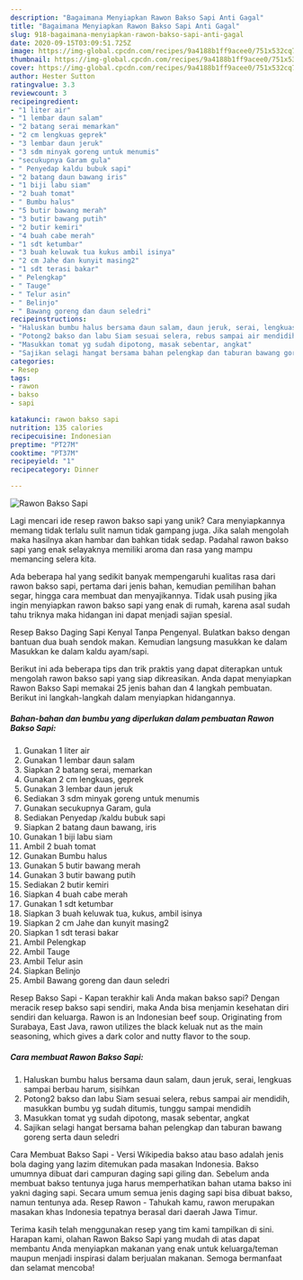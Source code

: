 ```yaml
---
description: "Bagaimana Menyiapkan Rawon Bakso Sapi Anti Gagal"
title: "Bagaimana Menyiapkan Rawon Bakso Sapi Anti Gagal"
slug: 918-bagaimana-menyiapkan-rawon-bakso-sapi-anti-gagal
date: 2020-09-15T03:09:51.725Z
image: https://img-global.cpcdn.com/recipes/9a4188b1ff9acee0/751x532cq70/rawon-bakso-sapi-foto-resep-utama.jpg
thumbnail: https://img-global.cpcdn.com/recipes/9a4188b1ff9acee0/751x532cq70/rawon-bakso-sapi-foto-resep-utama.jpg
cover: https://img-global.cpcdn.com/recipes/9a4188b1ff9acee0/751x532cq70/rawon-bakso-sapi-foto-resep-utama.jpg
author: Hester Sutton
ratingvalue: 3.3
reviewcount: 3
recipeingredient:
- "1 liter air"
- "1 lembar daun salam"
- "2 batang serai memarkan"
- "2 cm lengkuas geprek"
- "3 lembar daun jeruk"
- "3 sdm minyak goreng untuk menumis"
- "secukupnya Garam gula"
- " Penyedap kaldu bubuk sapi"
- "2 batang daun bawang iris"
- "1 biji labu siam"
- "2 buah tomat"
- " Bumbu halus"
- "5 butir bawang merah"
- "3 butir bawang putih"
- "2 butir kemiri"
- "4 buah cabe merah"
- "1 sdt ketumbar"
- "3 buah keluwak tua kukus ambil isinya"
- "2 cm Jahe dan kunyit masing2"
- "1 sdt terasi bakar"
- " Pelengkap"
- " Tauge"
- " Telur asin"
- " Belinjo"
- " Bawang goreng dan daun seledri"
recipeinstructions:
- "Haluskan bumbu halus bersama daun salam, daun jeruk, serai, lengkuas sampai berbau harum, sisihkan"
- "Potong2 bakso dan labu Siam sesuai selera, rebus sampai air mendidih, masukkan bumbu yg sudah ditumis, tunggu sampai mendidih"
- "Masukkan tomat yg sudah dipotong, masak sebentar, angkat"
- "Sajikan selagi hangat bersama bahan pelengkap dan taburan bawang goreng serta daun seledri"
categories:
- Resep
tags:
- rawon
- bakso
- sapi

katakunci: rawon bakso sapi 
nutrition: 135 calories
recipecuisine: Indonesian
preptime: "PT27M"
cooktime: "PT37M"
recipeyield: "1"
recipecategory: Dinner

---
```



![Rawon Bakso Sapi](https://img-global.cpcdn.com/recipes/9a4188b1ff9acee0/751x532cq70/rawon-bakso-sapi-foto-resep-utama.jpg)

Lagi mencari ide resep rawon bakso sapi yang unik? Cara menyiapkannya memang tidak terlalu sulit namun tidak gampang juga. Jika salah mengolah maka hasilnya akan hambar dan bahkan tidak sedap. Padahal rawon bakso sapi yang enak selayaknya memiliki aroma dan rasa yang mampu memancing selera kita.

Ada beberapa hal yang sedikit banyak mempengaruhi kualitas rasa dari rawon bakso sapi, pertama dari jenis bahan, kemudian pemilihan bahan segar, hingga cara membuat dan menyajikannya. Tidak usah pusing jika ingin menyiapkan rawon bakso sapi yang enak di rumah, karena asal sudah tahu triknya maka hidangan ini dapat menjadi sajian spesial.

Resep Bakso Daging Sapi Kenyal Tanpa Pengenyal. Bulatkan bakso dengan bantuan dua buah sendok makan. Kemudian langsung masukkan ke dalam Masukkan ke dalam kaldu ayam/sapi.


Berikut ini ada beberapa tips dan trik praktis yang dapat diterapkan untuk mengolah rawon bakso sapi yang siap dikreasikan. Anda dapat menyiapkan Rawon Bakso Sapi memakai 25 jenis bahan dan 4 langkah pembuatan. Berikut ini langkah-langkah dalam menyiapkan hidangannya.

<!--inarticleads1-->

##### Bahan-bahan dan bumbu yang diperlukan dalam pembuatan Rawon Bakso Sapi:

1. Gunakan 1 liter air
1. Gunakan 1 lembar daun salam
1. Siapkan 2 batang serai, memarkan
1. Gunakan 2 cm lengkuas, geprek
1. Gunakan 3 lembar daun jeruk
1. Sediakan 3 sdm minyak goreng untuk menumis
1. Gunakan secukupnya Garam, gula
1. Sediakan  Penyedap /kaldu bubuk sapi
1. Siapkan 2 batang daun bawang, iris
1. Gunakan 1 biji labu siam
1. Ambil 2 buah tomat
1. Gunakan  Bumbu halus
1. Gunakan 5 butir bawang merah
1. Gunakan 3 butir bawang putih
1. Sediakan 2 butir kemiri
1. Siapkan 4 buah cabe merah
1. Gunakan 1 sdt ketumbar
1. Siapkan 3 buah keluwak tua, kukus, ambil isinya
1. Siapkan 2 cm Jahe dan kunyit masing2
1. Siapkan 1 sdt terasi bakar
1. Ambil  Pelengkap
1. Ambil  Tauge
1. Ambil  Telur asin
1. Siapkan  Belinjo
1. Ambil  Bawang goreng dan daun seledri


Resep Bakso Sapi - Kapan terakhir kali Anda makan bakso sapi? Dengan meracik resep bakso sapi sendiri, maka Anda bisa menjamin kesehatan diri sendiri dan keluarga. Rawon is an Indonesian beef soup. Originating from Surabaya, East Java, rawon utilizes the black keluak nut as the main seasoning, which gives a dark color and nutty flavor to the soup. 

<!--inarticleads2-->

##### Cara membuat Rawon Bakso Sapi:

1. Haluskan bumbu halus bersama daun salam, daun jeruk, serai, lengkuas sampai berbau harum, sisihkan
1. Potong2 bakso dan labu Siam sesuai selera, rebus sampai air mendidih, masukkan bumbu yg sudah ditumis, tunggu sampai mendidih
1. Masukkan tomat yg sudah dipotong, masak sebentar, angkat
1. Sajikan selagi hangat bersama bahan pelengkap dan taburan bawang goreng serta daun seledri


Cara Membuat Bakso Sapi - Versi Wikipedia bakso atau baso adalah jenis bola daging yang lazim ditemukan pada masakan Indonesia. Bakso umumnya dibuat dari campuran daging sapi giling dan. Sebelum anda membuat bakso tentunya juga harus memperhatikan bahan utama bakso ini yakni daging sapi. Secara umum semua jenis daging sapi bisa dibuat bakso, namun tentunya ada. Resep Rawon - Tahukah kamu, rawon merupakan masakan khas Indonesia tepatnya berasal dari daerah Jawa Timur. 

Terima kasih telah menggunakan resep yang tim kami tampilkan di sini. Harapan kami, olahan Rawon Bakso Sapi yang mudah di atas dapat membantu Anda menyiapkan makanan yang enak untuk keluarga/teman maupun menjadi inspirasi dalam berjualan makanan. Semoga bermanfaat dan selamat mencoba!
